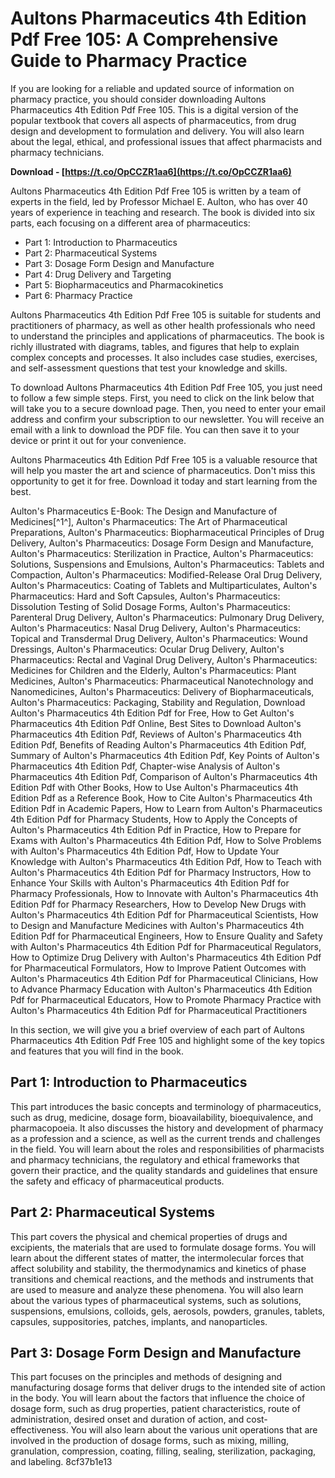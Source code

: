 
 
# Aultons Pharmaceutics 4th Edition Pdf Free 105: A Comprehensive Guide to Pharmacy Practice
 
If you are looking for a reliable and updated source of information on pharmacy practice, you should consider downloading Aultons Pharmaceutics 4th Edition Pdf Free 105. This is a digital version of the popular textbook that covers all aspects of pharmaceutics, from drug design and development to formulation and delivery. You will also learn about the legal, ethical, and professional issues that affect pharmacists and pharmacy technicians.
 
**Download - [https://t.co/OpCCZR1aa6](https://t.co/OpCCZR1aa6)**


 
Aultons Pharmaceutics 4th Edition Pdf Free 105 is written by a team of experts in the field, led by Professor Michael E. Aulton, who has over 40 years of experience in teaching and research. The book is divided into six parts, each focusing on a different area of pharmaceutics:
 
- Part 1: Introduction to Pharmaceutics
- Part 2: Pharmaceutical Systems
- Part 3: Dosage Form Design and Manufacture
- Part 4: Drug Delivery and Targeting
- Part 5: Biopharmaceutics and Pharmacokinetics
- Part 6: Pharmacy Practice

Aultons Pharmaceutics 4th Edition Pdf Free 105 is suitable for students and practitioners of pharmacy, as well as other health professionals who need to understand the principles and applications of pharmaceutics. The book is richly illustrated with diagrams, tables, and figures that help to explain complex concepts and processes. It also includes case studies, exercises, and self-assessment questions that test your knowledge and skills.
 
To download Aultons Pharmaceutics 4th Edition Pdf Free 105, you just need to follow a few simple steps. First, you need to click on the link below that will take you to a secure download page. Then, you need to enter your email address and confirm your subscription to our newsletter. You will receive an email with a link to download the PDF file. You can then save it to your device or print it out for your convenience.
 
Aultons Pharmaceutics 4th Edition Pdf Free 105 is a valuable resource that will help you master the art and science of pharmaceutics. Don't miss this opportunity to get it for free. Download it today and start learning from the best.
 
Aulton's Pharmaceutics E-Book: The Design and Manufacture of Medicines[^1^],  Aulton's Pharmaceutics: The Art of Pharmaceutical Preparations,  Aulton's Pharmaceutics: Biopharmaceutical Principles of Drug Delivery,  Aulton's Pharmaceutics: Dosage Form Design and Manufacture,  Aulton's Pharmaceutics: Sterilization in Practice,  Aulton's Pharmaceutics: Solutions, Suspensions and Emulsions,  Aulton's Pharmaceutics: Tablets and Compaction,  Aulton's Pharmaceutics: Modified-Release Oral Drug Delivery,  Aulton's Pharmaceutics: Coating of Tablets and Multiparticulates,  Aulton's Pharmaceutics: Hard and Soft Capsules,  Aulton's Pharmaceutics: Dissolution Testing of Solid Dosage Forms,  Aulton's Pharmaceutics: Parenteral Drug Delivery,  Aulton's Pharmaceutics: Pulmonary Drug Delivery,  Aulton's Pharmaceutics: Nasal Drug Delivery,  Aulton's Pharmaceutics: Topical and Transdermal Drug Delivery,  Aulton's Pharmaceutics: Wound Dressings,  Aulton's Pharmaceutics: Ocular Drug Delivery,  Aulton's Pharmaceutics: Rectal and Vaginal Drug Delivery,  Aulton's Pharmaceutics: Medicines for Children and the Elderly,  Aulton's Pharmaceutics: Plant Medicines,  Aulton's Pharmaceutics: Pharmaceutical Nanotechnology and Nanomedicines,  Aulton's Pharmaceutics: Delivery of Biopharmaceuticals,  Aulton's Pharmaceutics: Packaging, Stability and Regulation,  Download Aulton's Pharmaceutics 4th Edition Pdf for Free,  How to Get Aulton's Pharmaceutics 4th Edition Pdf Online,  Best Sites to Download Aulton's Pharmaceutics 4th Edition Pdf,  Reviews of Aulton's Pharmaceutics 4th Edition Pdf,  Benefits of Reading Aulton's Pharmaceutics 4th Edition Pdf,  Summary of Aulton's Pharmaceutics 4th Edition Pdf,  Key Points of Aulton's Pharmaceutics 4th Edition Pdf,  Chapter-wise Analysis of Aulton's Pharmaceutics 4th Edition Pdf,  Comparison of Aulton's Pharmaceutics 4th Edition Pdf with Other Books,  How to Use Aulton's Pharmaceutics 4th Edition Pdf as a Reference Book,  How to Cite Aulton's Pharmaceutics 4th Edition Pdf in Academic Papers,  How to Learn from Aulton's Pharmaceutics 4th Edition Pdf for Pharmacy Students,  How to Apply the Concepts of Aulton's Pharmaceutics 4th Edition Pdf in Practice,  How to Prepare for Exams with Aulton's Pharmaceutics 4th Edition Pdf,  How to Solve Problems with Aulton's Pharmaceutics 4th Edition Pdf,  How to Update Your Knowledge with Aulton's Pharmaceutics 4th Edition Pdf,  How to Teach with Aulton's Pharmaceutics 4th Edition Pdf for Pharmacy Instructors,  How to Enhance Your Skills with Aulton's Pharmaceutics 4th Edition Pdf for Pharmacy Professionals,  How to Innovate with Aulton's Pharmaceutics 4th Edition Pdf for Pharmacy Researchers,  How to Develop New Drugs with Aulton's Pharmaceutics 4th Edition Pdf for Pharmaceutical Scientists,  How to Design and Manufacture Medicines with Aulton's Pharmaceutics 4th Edition Pdf for Pharmaceutical Engineers,  How to Ensure Quality and Safety with Aulton's Pharmaceutics 4th Edition Pdf for Pharmaceutical Regulators,  How to Optimize Drug Delivery with Aulton's Pharmaceutics 4th Edition Pdf for Pharmaceutical Formulators,  How to Improve Patient Outcomes with Aulton's Pharmaceutics 4th Edition Pdf for Pharmaceutical Clinicians,  How to Advance Pharmacy Education with Aulton's Pharmaceutics 4th Edition Pdf for Pharmaceutical Educators,  How to Promote Pharmacy Practice with Aulton's Pharmaceutics 4th Edition Pdf for Pharmaceutical Practitioners
  
In this section, we will give you a brief overview of each part of Aultons Pharmaceutics 4th Edition Pdf Free 105 and highlight some of the key topics and features that you will find in the book.
 
## Part 1: Introduction to Pharmaceutics
 
This part introduces the basic concepts and terminology of pharmaceutics, such as drug, medicine, dosage form, bioavailability, bioequivalence, and pharmacopoeia. It also discusses the history and development of pharmacy as a profession and a science, as well as the current trends and challenges in the field. You will learn about the roles and responsibilities of pharmacists and pharmacy technicians, the regulatory and ethical frameworks that govern their practice, and the quality standards and guidelines that ensure the safety and efficacy of pharmaceutical products.
 
## Part 2: Pharmaceutical Systems
 
This part covers the physical and chemical properties of drugs and excipients, the materials that are used to formulate dosage forms. You will learn about the different states of matter, the intermolecular forces that affect solubility and stability, the thermodynamics and kinetics of phase transitions and chemical reactions, and the methods and instruments that are used to measure and analyze these phenomena. You will also learn about the various types of pharmaceutical systems, such as solutions, suspensions, emulsions, colloids, gels, aerosols, powders, granules, tablets, capsules, suppositories, patches, implants, and nanoparticles.
 
## Part 3: Dosage Form Design and Manufacture
 
This part focuses on the principles and methods of designing and manufacturing dosage forms that deliver drugs to the intended site of action in the body. You will learn about the factors that influence the choice of dosage form, such as drug properties, patient characteristics, route of administration, desired onset and duration of action, and cost-effectiveness. You will also learn about the various unit operations that are involved in the production of dosage forms, such as mixing, milling, granulation, compression, coating, filling, sealing, sterilization, packaging, and labeling.
 8cf37b1e13
 
